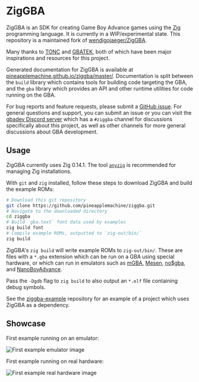 # ZigGBA

ZigGBA is an SDK for creating Game Boy Advance games using the [Zig](https://ziglang.org/) programming language. It is currently in a WIP/experimental state. This repository is a maintained fork of [wendigojaeger/ZigGBA](https://github.com/wendigojaeger/ZigGBA).

Many thanks to [TONC](https://gbadev.net/tonc/) and [GBATEK](https://problemkaputt.de/gbatek.htm), both of which have been major inspirations and resources for this project.

Generated documentation for ZigGBA is available at
[pineapplemachine.github.io/ziggba/master/](https://pineapplemachine.github.io/ziggba/master/). Documentation is split between the `build` library which contains tools for building code targeting the GBA, and the `gba` library which provides an API and other runtime utilities for code running on the GBA.

For bug reports and feature requests, please submit a [GitHub issue](https://github.com/pineapplemachine/ziggba/issues). For general questions and support, you can submit an issue or you can visit the [gbadev Discord server](https://discord.gg/7DBJvgW9bb) which has a `#ziggba` channel for discussions specifically about this project, as well as other channels for more general discussions about GBA development.

## Usage

ZigGBA currently uses Zig 0.14.1. The tool [`anyzig`](https://github.com/marler8997/anyzig) is recommended for managing Zig installations.

With `git` and `zig` installed, follow these steps to download ZigGBA and build the example ROMs:

```bash
# Download this git repository
git clone https://github.com/pineapplemachine/ziggba.git
# Navigate to the downloaded directory
cd ziggba
# Build `gba.text` font data used by examples
zig build font
# Compile example ROMs, outputted to `zig-out/bin/`
zig build
```

ZigGBA's `zig build` will write example ROMs to `zig-out/bin/`. These are files with a `*.gba` extension which can be run on a GBA using special hardware, or which can run in emulators such as [mGBA](https://github.com/mgba-emu/mgba), [Mesen](https://github.com/SourMesen/Mesen2/), [no$gba](https://problemkaputt.de/gba.htm), and [NanoBoyAdvance](https://github.com/nba-emu/NanoBoyAdvance).

Pass the `-Dgdb` flag to `zig build` to also output an `*.elf` file containing debug symbols.

See the [ziggba-example](github.com/pineapplemachine/ziggba-example) repository for an example of a project which uses ZigGBA as a dependency.

## Showcase

First example running on an emulator:

![First example emulator image](docs/images/FirstExampleEmulator.png)

First example running on real hardware:

![First example real hardware image](docs/images/FirstExampleRealHardware.png)

